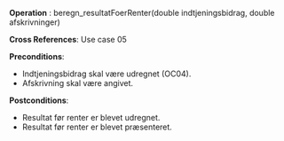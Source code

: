 **Operation** : beregn_resultatFoerRenter(double indtjeningsbidrag, double afskrivninger)

**Cross References**: Use case 05

**Preconditions**:

- Indtjeningsbidrag skal være udregnet (OC04).
- Afskrivning skal være angivet.

**Postconditions**:

- Resultat før renter er blevet udregnet.
- Resultat før renter er blevet præsenteret.

